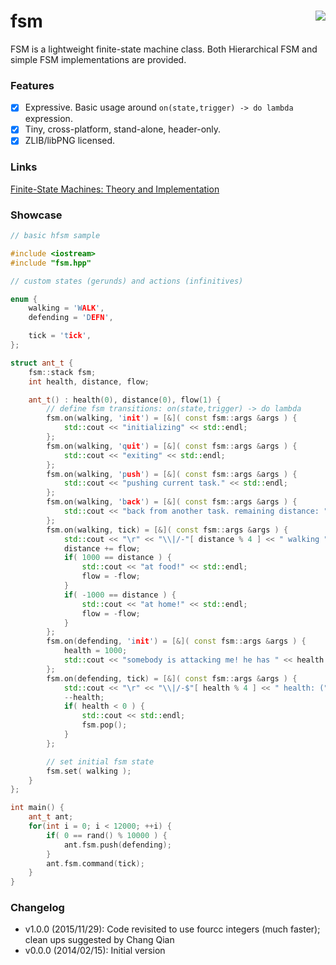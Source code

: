 fsm <a href="https://travis-ci.org/r-lyeh/fsm"><img src="https://api.travis-ci.org/r-lyeh/fsm.svg?branch=master" align="right" /></a>
===

FSM is a lightweight finite-state machine class. Both Hierarchical FSM and simple FSM implementations are provided.

### Features
- [x] Expressive. Basic usage around `on(state,trigger) -> do lambda` expression.
- [x] Tiny, cross-platform, stand-alone, header-only.
- [x] ZLIB/libPNG licensed.

### Links
[Finite-State Machines: Theory and Implementation](http://gamedevelopment.tutsplus.com/tutorials/finite-state-machines-theory-and-implementation--gamedev-11867)

### Showcase
```c++
// basic hfsm sample

#include <iostream>
#include "fsm.hpp"

// custom states (gerunds) and actions (infinitives)

enum {
    walking = 'WALK',
    defending = 'DEFN',

    tick = 'tick',
};

struct ant_t {
    fsm::stack fsm;
    int health, distance, flow;

    ant_t() : health(0), distance(0), flow(1) {
        // define fsm transitions: on(state,trigger) -> do lambda
        fsm.on(walking, 'init') = [&]( const fsm::args &args ) {
            std::cout << "initializing" << std::endl;
        };
        fsm.on(walking, 'quit') = [&]( const fsm::args &args ) {
            std::cout << "exiting" << std::endl;
        };
        fsm.on(walking, 'push') = [&]( const fsm::args &args ) {
            std::cout << "pushing current task." << std::endl;
        };
        fsm.on(walking, 'back') = [&]( const fsm::args &args ) {
            std::cout << "back from another task. remaining distance: " << distance << std::endl;
        };
        fsm.on(walking, tick) = [&]( const fsm::args &args ) {
            std::cout << "\r" << "\\|/-"[ distance % 4 ] << " walking " << (flow > 0 ? "-->" : "<--") << " ";
            distance += flow;
            if( 1000 == distance ) {
                std::cout << "at food!" << std::endl;
                flow = -flow;
            }
            if( -1000 == distance ) {
                std::cout << "at home!" << std::endl;
                flow = -flow;
            }
        };
        fsm.on(defending, 'init') = [&]( const fsm::args &args ) {
            health = 1000;
            std::cout << "somebody is attacking me! he has " << health << " health points" << std::endl;
        };
        fsm.on(defending, tick) = [&]( const fsm::args &args ) {
            std::cout << "\r" << "\\|/-$"[ health % 4 ] << " health: (" << health << ")   ";
            --health;
            if( health < 0 ) {
                std::cout << std::endl;
                fsm.pop();
            }
        };

        // set initial fsm state
        fsm.set( walking );
    }
};

int main() {
    ant_t ant;
    for(int i = 0; i < 12000; ++i) {
        if( 0 == rand() % 10000 ) {
            ant.fsm.push(defending);
        }
        ant.fsm.command(tick);
    }
}
```

### Changelog
- v1.0.0 (2015/11/29): Code revisited to use fourcc integers (much faster); clean ups suggested by Chang Qian
- v0.0.0 (2014/02/15): Initial version

